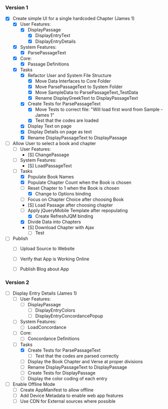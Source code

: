 ﻿### Version 1

- [X] Create simple UI for a single hardcoded Chapter (James 1)
	- [X] User Features:
		- [X] DisplayPassage
			- [X] DisplayEntryText
			- [X] DisplayEntryDetails
	- [X] System Features:
		- [X] ParsePassageText
	- [X] Core:
		- [X] Passage Definitions
	- [X] Tasks
		- [X] Refactor User and System File Structure
			- [X] Move Data Interfaces to Core Folder
			- [X] Move ParsePassageText to System Folder
			- [X] Move SampleData to ParsePassageText_TestData
			- [X] Rename DisplayGreekText to DisplayPassageText
		- [X] Create Tests for ParsePassageText
			- [X] Move Tests to correct file: "Will load first word from Sample - James 1"
			- [X] Test that the codes are loaded
		- [X] Display Text on page
		- [X] Display Details on page as text
		- [X] Rename DisplayPassageText to DisplayPassage

- [ ] Allow User to select a book and chapter
	- [ ] User Features:
		- [S] ChangePassage
	- [ ] System Features:
		- [S] LoadPassageText
	- [ ] Tasks
		- [X] Populate Book Names
		- [X] Populate Chapter Count when the Book is chosen
		- [ ] Reset Chapter to 1 when the Book is chosen
			- [X] Change to Options binding
		- [ ] Focus on Chapter Choice after choosing Book
		- [S] Load Passage after choosing chapter
		- [ ] Apply jQueryMobile Template after repopulating
			- [X] Create RefreshJQM binding
		- [X] Divide Data into Chapters
		- [S] Download Chapter with Ajax
			- [ ] Test

- [ ] Publish
	- [ ] Upload Source to Website
	- [ ] Verify that App is Working Online
	- [ ] Publish Blog about App


### Version 2

- [ ] Display Entry Details (James 1)
	- [ ] User Features:
		- [ ] DisplayPassage
			- [ ] DisplayEntryColors
			- [ ] DisplayEntryConcordancePopup
	- [ ] System Features:
		- [ ] LoadConcordance
	- [ ] Core:
		- [ ] Concordance Definitions
	- [ ] Tasks
		- [X] Create Tests for ParsePassageText
			- [ ] Test that the codes are parsed correctly
		- [ ] Display the Book Chapter and Verse at proper divisions
		- [ ] Rename DisplayPassageText to DisplayPassage
		- [ ] Create Tests for DisplayPassage
		- [ ] Display the color coding of each entry

- [ ] Enable Offline Mode
	- [ ] Create AppManifest to allow offline 
	- [ ] Add Device Metadata to enable web app features
	- [ ] Use CDN for External sources where possible